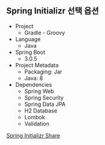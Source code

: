 ## Spring Initializr 선택 옵션
- Project
    - Gradle - Groovy
- Language
    - Java
- Spring Boot
    - 3.0.5
- Project Metadata
    - Packaging: Jar
    - Java: 8
- Dependencies
    - Spring Web
    - Spring Security
    - Spring Data JPA
    - H2 Database
    - Lombok
    - Validation

[Spring Initializr Share](https://start.spring.io/#!type=gradle-project&language=java&platformVersion=3.0.5&packaging=jar&jvmVersion=1.8&groupId=com.example&artifactId=jwt-tutorial&name=jwt-tutorial&description=Spring%20Boot%20JWT%20Tutorial&packageName=com.example.jwt-tutorial&dependencies=web,security,data-jpa,h2,lombok,validation)